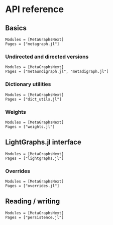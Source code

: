 # API reference

## Basics

```@autodocs
Modules = [MetaGraphsNext]
Pages = ["metagraph.jl"]
```

### Undirected and directed versions

```@autodocs
Modules = [MetaGraphsNext]
Pages = ["metaundigraph.jl", "metadigraph.jl"]
```

### Dictionary utilities

```@autodocs
Modules = [MetaGraphsNext]
Pages = ["dict_utils.jl"]
```

### Weights

```@autodocs
Modules = [MetaGraphsNext]
Pages = ["weights.jl"]
```

## LightGraphs.jl interface

```@autodocs
Modules = [MetaGraphsNext]
Pages = ["lightgraphs.jl"]
```

### Overrides

```@autodocs
Modules = [MetaGraphsNext]
Pages = ["overrides.jl"]
```

## Reading / writing

```@autodocs
Modules = [MetaGraphsNext]
Pages = ["persistence.jl"]
```